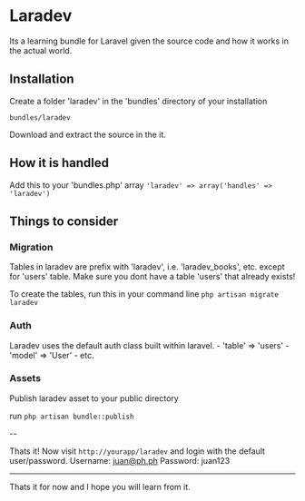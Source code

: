 # Laradev

Its a learning bundle for Laravel given the source code and how it works in the actual world.

## Installation

Create a folder 'laradev' in the 'bundles' directory of your installation

`bundles/laradev`

Download and extract the source in the it.

## How it is handled

Add this to your 'bundles.php' array
` 'laradev' => array('handles' => 'laradev') `

## Things to consider

### Migration

Tables in laradev are prefix with 'laradev', i.e. 'laradev_books', etc. except for 'users' table.
Make sure you dont have a table 'users' that already exists!

To create the tables, run this in your command line
`php artisan migrate laradev`

### Auth

Laradev uses the default auth class built within laravel.
	- 'table' => 'users'
	- 'model' => 'User'
	- etc. 

### Assets

Publish laradev asset to your public directory

run `php artisan bundle::publish`

--

Thats it! 
Now visit `http://yourapp/laradev` and login with the default user/password.
Username: juan@ph.ph
Password: juan123

---

Thats it for now and I hope you will learn from it.

